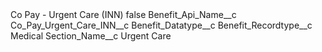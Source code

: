 <?xml version="1.0" encoding="UTF-8"?>
<CustomMetadata xmlns="http://soap.sforce.com/2006/04/metadata" xmlns:xsi="http://www.w3.org/2001/XMLSchema-instance" xmlns:xsd="http://www.w3.org/2001/XMLSchema">
    <label>Co Pay - Urgent Care (INN)</label>
    <protected>false</protected>
    <values>
        <field>Benefit_Api_Name__c</field>
        <value xsi:type="xsd:string">Co_Pay_Urgent_Care_INN__c</value>
    </values>
    <values>
        <field>Benefit_Datatype__c</field>
        <value xsi:nil="true"/>
    </values>
    <values>
        <field>Benefit_Recordtype__c</field>
        <value xsi:type="xsd:string">Medical</value>
    </values>
    <values>
        <field>Section_Name__c</field>
        <value xsi:type="xsd:string">Urgent Care</value>
    </values>
</CustomMetadata>
